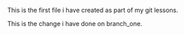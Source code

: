 This is the first file i have created as part of my git lessons.

This is the change i have done on branch_one.